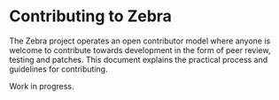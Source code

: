 Contributing to Zebra
============================

The Zebra project operates an open contributor model where anyone is
welcome to contribute towards development in the form of peer review, testing
and patches. This document explains the practical process and guidelines for
contributing.

Work in progress.
